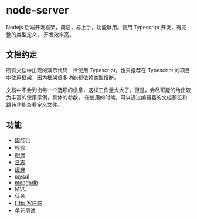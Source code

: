 # node-server

Nodejs 后端开发框架，简洁，易上手，功能够用。使用 Typescript 开发，有完整的类型定义，
开发效率高。

## 文档约定

所有文档中出现的演示代码一律使用 Typescript，也只推荐在 Typescript 的项目中使用框架，因为框架很多功能都依赖类型推断。

文档中不会列出每一个选项的信息，这样工作量太大了。但是，会尽可能的给出较为丰富的使用示例，具体的参数，
在使用的时候，可以通过编辑器的文档预览和跳转功能查看定义文件。

## 功能

- [国际化](./i18n.md)
- [校验](./validate.md)
- [配置](./config.md)
- [日志](./log.md)
- [缓存](./cache.md)
- [mysql](./mysql.md)
- [mongodb](./mongodb.md)
- [MVC](./mvc.md)
- [任务](./task.md)
- [Http 客户端](./http-client.md)
- [单元测试](./test.md)
